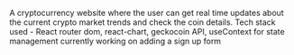A cryptocurrency website where the user can get real time updates about the current crypto market trends and check the coin details. 
Tech stack used - React router dom, react-chart, geckocoin API, useContext for state management
currently working on adding a sign up form
